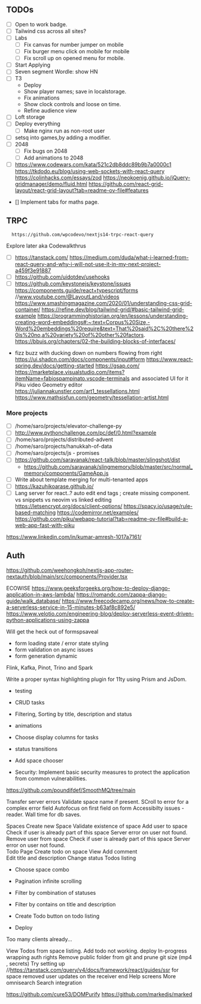 ## TODOs


- [ ] Open to work badge.
- [ ] Tailwind css across all sites?
- [ ]  Labs
   - [ ] Fix canvas for number jumper on mobile 
   - [ ] Fix burger menu click on mobile for mobile
   - [ ] Fix scroll up on opened menu for mobile.
- [ ] Start Applying
- [ ] Seven segment Wordle: show HN
- [ ] T3 
    - Deploy 
    - Show player names; save in localstorage. 
    - Fix animations 
    - Show clock controls and loose on time. 
    - Refine audience view 
- [ ] Loft storage 
- [ ] Deploy everything
   - [ ] Make nginx run as non-root user
- [ ] setsq into games,by adding a modifier. 
- [ ] 2048
   - [ ] Fix bugs on 2048
   - [ ] Add animations to 2048
- [ ] https://www.codewars.com/kata/521c2db8ddc89b9b7a0000c1
https://tkdodo.eu/blog/using-web-sockets-with-react-query
https://colinhacks.com/essays/zod
https://neokoenig.github.io/jQuery-gridmanager/demo/fluid.html
https://github.com/react-grid-layout/react-grid-layout?tab=readme-ov-file#features
- []  Implement tabs for maths page. 
## TRPC 

      https://github.com/wpcodevo/nextjs14-trpc-react-query

Explore later aka Codewalkthrus 
- [ ] https://tanstack.com/
      https://medium.com/duda/what-i-learned-from-react-query-and-why-i-will-not-use-it-in-my-next-project-a459f3e91887
- [ ] https://github.com/uidotdev/usehooks
- [ ] https://github.com/keystonejs/keystone/issues
   https://components.guide/react+typescript/forms
//www.youtube.com/@LayoutLand/videos
https://www.smashingmagazine.com/2020/01/understanding-css-grid-container/
https://refine.dev/blog/tailwind-grid/#basic-tailwind-grid-example
https://programminghistorian.org/en/lessons/understanding-creating-word-embeddings#:~:text=Corpus%20Size,-Word%20embeddings%20require&text=That%20said%2C%20there%20is%20no,a%20variety%20of%20other%20factors.
https://bbuis.org/chapters/02-the-building-blocks-of-interfaces/
- fizz buzz with ducking down on numbers flowing from right
https://ui.shadcn.com/docs/components/input#form
https://www.react-spring.dev/docs/getting-started
https://gsap.com/
https://marketplace.visualstudio.com/items?itemName=fabiospampinato.vscode-terminals and associated UI for it
Piku video
Geometry editor
https://juliannakunstler.com/art1_tessellations.html
https://www.mathsisfun.com/geometry/tessellation-artist.html

### More projects

 - [ ] /home/saro/projects/elevator-challenge-py
 - [ ] http://www.pythonchallenge.com/pc/def/0.html?example
 - [ ] /home/saro/projects/distributed-advent
 - [ ] /home/saro/projects/hanukkah-of-data
 - [ ] /home/saro/projects/js - promises
 - [ ] https://github.com/saravanak/react-talk/blob/master/slingshot/dist
      - https://github.com/saravanak/slingmemory/blob/master/src/normal_memory/components/GameApp.js
 - [ ] Write about template merging for multi-tenanted apps 
 - [ ] https://kazuhikoarase.github.io/
 - [ ]  Lang server for react..?  auto edit end tags ; create missing component. vs snippets vs neovim vs linked editing
 https://letsencrypt.org/docs/client-options/
https://spacy.io/usage/rule-based-matching
https://codemirror.net/examples/
https://github.com/piku/webapp-tutorial?tab=readme-ov-file#build-a-web-app-fast-with-piku

https://www.linkedin.com/in/kumar-amresh-1017a7161/

## Auth 

https://github.com/weehongkoh/nextjs-app-router-nextauth/blob/main/src/components/Provider.tsx

ECOWISE
https://www.geeksforgeeks.org/how-to-deploy-django-application-in-aws-lambda/
https://romandc.com/zappa-django-guide/walk_database/
https://www.freecodecamp.org/news/how-to-create-a-serverless-service-in-15-minutes-b63af8c892e5/
https://www.velotio.com/engineering-blog/deploy-serverless-event-driven-python-applications-using-zappa

Will get the heck out of formspsaveal
- form loading state / error state styling 
- form validation on async issues 
- form generation dynamic 

Flink, 
Kafka, 
Pinot, 
Trino and 
Spark

Write a proper syntax highlighting plugin for 11ty using Prism and JsDom. 

- testing 
- CRUD tasks
- Filtering, Sorting by title, description and status  
- animations 

- Choose display columns for tasks
- status transitions 
- Add space chooser 
- Security: Implement basic security measures to protect the application from common vulnerabilities.

https://github.com/poundifdef/SmoothMQ/tree/main


Transfer server errors 
Validate space name if present. 
SCroll to error for a complex error field
Autofocus on first field on form 
Accessibilty issues - reader. 
Wall time for db saves.


Spaces 
   Create new Space
      Validate existence of space 
   Add user to space 
      Check if user is already part of this space 
      Server error on user not found.
   Remove user from space 
      Check if user is already part of this space 
      Server error on user not found.      
Todo Page 
   Create todo on space 
   View 
      Add comment    
      Edit title and description 
      Change status 
Todos listing 
   - Choose space combo
   - Pagination infinite scrolling 
   - Filter by combination of statuses
   - Filter by contains on title and description


- Create Todo button on todo listing 
- Deploy 

Too many clients already...

View Todos from space listing. 
Add todo not working. 
deploy
In-progress wrapping
auth rights
Remove public folder from git and prune git size (mp4 , secrets)
Try setting up //https://tanstack.com/query/v4/docs/framework/react/guides/ssr for space removed user updates on the receiver end 
Help screens
More omnisearch Search integration

https://github.com/cure53/DOMPurify
https://github.com/markedjs/marked
